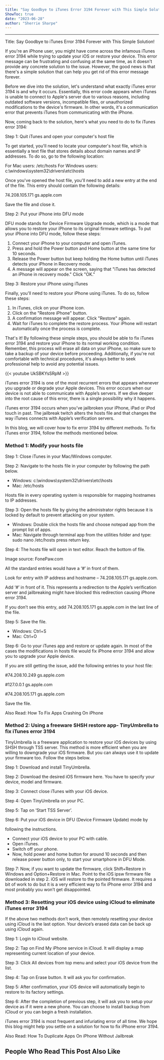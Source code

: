 ```yaml
---
title: "Say Goodbye to iTunes Error 3194 Forever with This Simple Solution!"
ShowToc: true 
date: "2023-06-28"
author: "Sherrie Sharpe"
---
```

*****
Title: Say Goodbye to iTunes Error 3194 Forever with This Simple Solution!

If you're an iPhone user, you might have come across the infamous iTunes error 3194 while trying to update your iOS or restore your device. This error message can be frustrating and confusing at the same time, as it doesn't provide any concrete solution to the issue. However, the good news is that there's a simple solution that can help you get rid of this error message forever.

Before we dive into the solution, let's understand what exactly iTunes error 3194 is and why it occurs. Essentially, this error code appears when iTunes is unable to connect to Apple's server due to various reasons, including outdated software versions, incompatible files, or unauthorized modifications to the device's firmware. In other words, it's a communication error that prevents iTunes from communicating with the iPhone.

Now, coming back to the solution, here's what you need to do to fix iTunes error 3194:

Step 1: Quit iTunes and open your computer's host file

To get started, you'll need to locate your computer's host file, which is essentially a text file that stores details about domain names and IP addresses. To do so, go to the following location:

For Mac users: /etc/hosts
For Windows users: c:\windows\system32\drivers\etc\hosts

Once you've opened the host file, you'll need to add a new entry at the end of the file. This entry should contain the following details:

74.208.105.171 gs.apple.com

Save the file and close it.

Step 2: Put your iPhone into DFU mode

DFU mode stands for Device Firmware Upgrade mode, which is a mode that allows you to restore your iPhone to its original firmware settings. To put your iPhone into DFU mode, follow these steps:

1. Connect your iPhone to your computer and open iTunes.
2. Press and hold the Power button and Home button at the same time for 10 seconds.
3. Release the Power button but keep holding the Home button until iTunes detects your iPhone in Recovery mode.
4. A message will appear on the screen, saying that "iTunes has detected an iPhone in recovery mode." Click "OK."

Step 3: Restore your iPhone using iTunes

Finally, you'll need to restore your iPhone using iTunes. To do so, follow these steps:

1. In iTunes, click on your iPhone icon.
2. Click on the "Restore iPhone" button.
3. A confirmation message will appear. Click "Restore" again.
4. Wait for iTunes to complete the restore process. Your iPhone will restart automatically once the process is complete.

That's it! By following these simple steps, you should be able to fix iTunes error 3194 and restore your iPhone to its normal working condition. Remember, this process will erase all data on your iPhone, so make sure to take a backup of your device before proceeding. Additionally, if you're not comfortable with technical procedures, it's always better to seek professional help to avoid any potential issues.

{{< youtube UkSBKYsSRpM >}} 



iTunes error 3194 is one of the most recurrent errors that appears whenever you upgrade or degrade your Apple devices. This error occurs when our device is not able to communicate with Apple’s servers. If we dive deeper into the root cause of this error, there is a single possibility why it happens.
 
iTunes error 3194 occurs when you’ve jailbroken your iPhone, iPad or iPod touch in past. The jailbreak twitch alters the hosts file and that changes the way iTunes connects with Apple’s verification servers.
 
In this blog, we will cover how to fix error 3194 by different methods. To fix iTunes error 3194, follow the methods mentioned below.
 
### Method 1: Modify your hosts file
 
Step 1: Close iTunes in your Mac/Windows computer.
 
Step 2: Navigate to the hosts file in your computer by following the path below.
 
- Windows: c:\windows\system32\drivers\etc\hosts
 - Mac: /etc/hosts

 
Hosts file in every operating system is responsible for mapping hostnames to IP addresses.
 
Step 3: Open the hosts file by giving the administrator rights because it is locked by default to prevent attacking on your system.
 
- Windows: Double click the hosts file and choose notepad app from the prompt list of apps.
 - Mac: Navigate through terminal app from the utilities folder and type: sudo nano /etc/hosts press return key.

 
Step 4: The hosts file will open in text editor. Reach the bottom of file.
 
Image source: FonePaw.com
 
All the standard entries would have a ‘#’ in front of them.
 
Look for entry with IP address and hostname – 74.208.105.171 gs.apple.com.
 
Add ‘#’ in front of it. This represents a redirection to the Apple’s verification server and jailbreaking might have blocked this redirection causing iPhone error 3194.
 
If you don’t see this entry, add 74.208.105.171 gs.apple.com in the last line of the file.
 
Step 5: Save the file.
 
- Windows: Ctrl+S
 - Mac: Ctrl+O

 
Step 6: Go to your iTunes app and restore or update again. In most of the cases the modifications in hosts file would fix iPhone error 3194 and allow you to upgrade your Apple device.
 
If you are still getting the issue, add the following entries to your host file:
 
#74.208.10.249 gs.apple.com
 
#127.0.0.1 gs.apple.com
 
#74.208.105.171 gs.apple.com
 
Save the file.
 

 
Also Read: How To Fix Apps Crashing On iPhone
 
### Method 2: Using a freeware SHSH restore app- TinyUmbrella to fix iTunes error 3194
 
TinyUmbrella is a freeware application to restore your iOS devices by using SHSH through TSS server. This method is more efficient when you are willing to downgrade your iOS firmware. But you can always use it to update your firmware too. Follow the steps below.
 
Step 1: Download and install TinyUmbrella.
 
Step 2: Download the desired iOS firmware here. You have to specify your device, model and firmware.
 
Step 3: Connect close iTunes with your iOS device.
 
Step 4: Open TinyUmbrella on your PC.
 
Step 5: Tap on ‘Start TSS Server’.
 
Step 6: Put your iOS device in DFU (Device Firmware Update) mode by
 
following the instructions.
 
- Connect your iOS device to your PC with cable.
 - Open iTunes.
 - Switch off your phone.
 - Now, hold power and home button for around 10 seconds and then release power button only, to start your smartphone in DFU Mode.

 
Step 7: Now, if you want to update the firmware, click Shift+Restore in Windows and Option+Restore in Mac. Point to the iOS ipsw firmware file downloaded in step 2. iOS will restore to the pointed firmware. It requires a bit of work to do but it is a very efficient way to fix iPhone error 3194 and most probably you won’t get disappointed.
 
### Method 3: Resetting your iOS device using iCloud to eliminate iTunes error 3194
 
If the above two methods don’t work, then remotely resetting your device using iCloud is the last option. Your device’s erased data can be back up using iCloud again.
 
Step 1: Login to iCloud website.
 
Step 2: Tap on Find My iPhone service in iCloud. It will display a map representing current location of your device.
 
Step 3: Click All devices from top menu and select your iOS device from the list.
 
Step 4: Tap on Erase button. It will ask you for confirmation.
 
Step 5: After confirmation, your iOS device will automatically begin to restore to its factory settings.
 
Step 6: After the completion of previous step, it will ask you to setup your device as if it were a new phone. You can choose to install backup from iCloud or you can begin a fresh installation.
 
iTunes error 3194 is most frequent and infuriating error of all time. We hope this blog might help you settle on a solution for how to fix iPhone error 3194.
 
Also Read: How To Duplicate Apps On iPhone Without Jailbreak 
 
##  People Who Read This Post Also Like 



